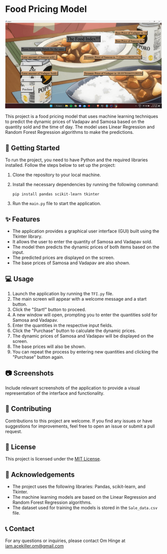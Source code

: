 
# Food Pricing Model

![Food Pricing Model](demo.png)

This project is a food pricing model that uses machine learning techniques to predict the dynamic prices of Vadapav and Samosa based on the quantity sold and the time of day. The model uses Linear Regression and Random Forest Regression algorithms to make the predictions.

## 🚀 Getting Started

To run the project, you need to have Python and the required libraries installed. Follow the steps below to set up the project:

1. Clone the repository to your local machine.
2. Install the necessary dependencies by running the following command:

   ```shell
   pip install pandas scikit-learn tkinter
   ```

3. Run the `main.py` file to start the application.

## ✨ Features

- The application provides a graphical user interface (GUI) built using the Tkinter library.
- It allows the user to enter the quantity of Samosa and Vadapav sold.
- The model then predicts the dynamic prices of both items based on the input.
- The predicted prices are displayed on the screen.
- The base prices of Samosa and Vadapav are also shown.

## 💻 Usage

1. Launch the application by running the `TFI.py` file.
2. The main screen will appear with a welcome message and a start button.
3. Click the "Start!" button to proceed.
4. A new window will open, prompting you to enter the quantities sold for Samosa and Vadapav.
5. Enter the quantities in the respective input fields.
6. Click the "Purchase" button to calculate the dynamic prices.
7. The dynamic prices of Samosa and Vadapav will be displayed on the screen.
8. The base prices will also be shown.
9. You can repeat the process by entering new quantities and clicking the "Purchase" button again.

## 📷 Screenshots

Include relevant screenshots of the application to provide a visual representation of the interface and functionality.

## 🤝 Contributing

Contributions to this project are welcome. If you find any issues or have suggestions for improvements, feel free to open an issue or submit a pull request.

## 📝 License

This project is licensed under the [MIT License](LICENSE).

## 🙏 Acknowledgements

- The project uses the following libraries: Pandas, scikit-learn, and Tkinter.
- The machine learning models are based on the Linear Regression and Random Forest Regression algorithms.
- The dataset used for training the models is stored in the `Sale_data.csv` file.

## 📞 Contact

For any questions or inquiries, please contact Om Hinge at iam.acekiller.om@gmail.com
